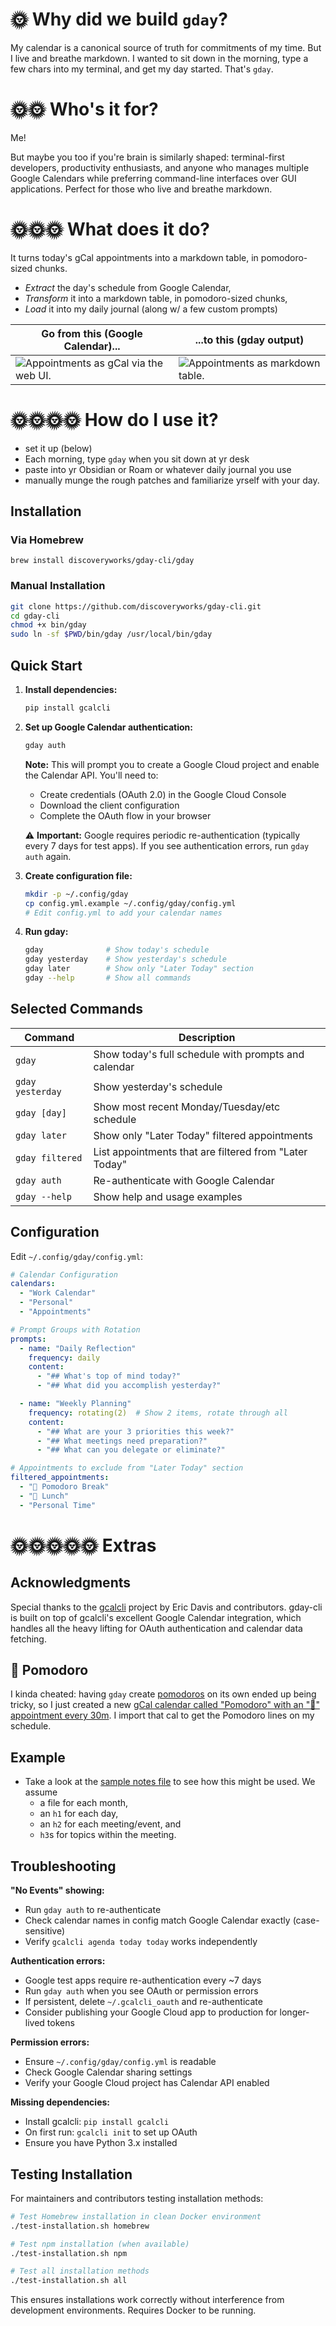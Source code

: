 🌞 Why did we build `gday`?
=============================

My calendar is a canonical source of truth for commitments of my time. But I live and breathe markdown. I wanted to sit down in the morning, type a few chars into my terminal, and get my day started. That's `gday`.

🌞🌞 Who's it for?
=============================

Me!

But maybe you too if you're brain is similarly shaped: terminal-first developers, productivity enthusiasts, and anyone who manages multiple Google Calendars while preferring command-line interfaces over GUI applications. Perfect for those who live and breathe markdown.


🌞🌞🌞 What does it do?
=============================

It turns today's gCal appointments into a markdown table, in pomodoro-sized chunks.

- _Extract_ the day's schedule from Google Calendar,
- _Transform_ it into a markdown table, in pomodoro-sized chunks,
- _Load_ it into my daily journal (along w/ a few custom prompts)


| Go from this (Google Calendar)...                    | ...to this (gday output)                                  |
|------------------------------------------------------|-----------------------------------------------------------|
| ![Appointments as gCal via the web UI.](gcal_ux.png) | ![Appointments as markdown table.](markdown_table_ux.png) |


🌞🌞🌞🌞 How do I use it?
=============================

- set it up (below)
- Each morning, type `gday` when you sit down at yr desk
- paste into yr Obsidian or Roam or whatever daily journal you use
- manually munge the rough patches and familiarize yrself with your day.

## Installation

### Via Homebrew

```shell
brew install discoveryworks/gday-cli/gday
```

### Manual Installation
```bash
git clone https://github.com/discoveryworks/gday-cli.git
cd gday-cli
chmod +x bin/gday
sudo ln -sf $PWD/bin/gday /usr/local/bin/gday
```

## Quick Start

1. **Install dependencies:**
   ```bash
   pip install gcalcli
   ```

2. **Set up Google Calendar authentication:**
   ```bash
   gday auth
   ```

   **Note:** This will prompt you to create a Google Cloud project and enable the Calendar API. You'll need to:
   - Create credentials (OAuth 2.0) in the Google Cloud Console
   - Download the client configuration
   - Complete the OAuth flow in your browser

   ⚠️ **Important:** Google requires periodic re-authentication (typically every 7 days for test apps). If you see authentication errors, run `gday auth` again.

3. **Create configuration file:**
   ```bash
   mkdir -p ~/.config/gday
   cp config.yml.example ~/.config/gday/config.yml
   # Edit config.yml to add your calendar names
   ```

4. **Run gday:**
   ```bash
   gday              # Show today's schedule
   gday yesterday    # Show yesterday's schedule
   gday later        # Show only "Later Today" section
   gday --help       # Show all commands
   ```

## Selected Commands

| Command          | Description                                            |
|------------------|--------------------------------------------------------|
| `gday`           | Show today's full schedule with prompts and calendar   |
| `gday yesterday` | Show yesterday's schedule                              |
| `gday [day]`     | Show most recent Monday/Tuesday/etc schedule           |
| `gday later`     | Show only "Later Today" filtered appointments          |
| `gday filtered`  | List appointments that are filtered from "Later Today" |
| `gday auth`      | Re-authenticate with Google Calendar                   |
| `gday --help`    | Show help and usage examples                           |

## Configuration

Edit `~/.config/gday/config.yml`:

```yaml
# Calendar Configuration
calendars:
  - "Work Calendar"
  - "Personal"
  - "Appointments"

# Prompt Groups with Rotation
prompts:
  - name: "Daily Reflection"
    frequency: daily
    content:
      - "## What's top of mind today?"
      - "## What did you accomplish yesterday?"

  - name: "Weekly Planning"
    frequency: rotating(2)  # Show 2 items, rotate through all
    content:
      - "## What are your 3 priorities this week?"
      - "## What meetings need preparation?"
      - "## What can you delegate or eliminate?"

# Appointments to exclude from "Later Today" section
filtered_appointments:
  - "🍅 Pomodoro Break"
  - "🍜 Lunch"
  - "Personal Time"
```


🌞🌞🌞🌞🌞 Extras
=============================

## Acknowledgments

Special thanks to the [gcalcli](https://github.com/insanum/gcalcli) project by Eric Davis and contributors. gday-cli is built on top of gcalcli's excellent Google Calendar integration, which handles all the heavy lifting for OAuth authentication and calendar data fetching.

## 🍅 Pomodoro

I kinda cheated: having `gday` create [pomodoros](https://en.wikipedia.org/wiki/Pomodoro_Technique) on its own ended up being tricky, so I just created a new [gCal calendar called "Pomodoro" with an "🍅" appointment every 30m](./pomodoro_calandar.ics). I import that cal to get the Pomodoro lines on my schedule.

## Example
- Take a look at the [sample notes file](./bueller_notes-1986-06.md) to see how this might be used. We assume
  - a file for each month,
  - an `h1` for each day,
  - an `h2` for each meeting/event, and
  - `h3`s for topics within the meeting.

## Troubleshooting

**"No Events" showing:**
- Run `gday auth` to re-authenticate
- Check calendar names in config match Google Calendar exactly (case-sensitive)
- Verify `gcalcli agenda today today` works independently

**Authentication errors:**
- Google test apps require re-authentication every ~7 days
- Run `gday auth` when you see OAuth or permission errors
- If persistent, delete `~/.gcalcli_oauth` and re-authenticate
- Consider publishing your Google Cloud app to production for longer-lived tokens

**Permission errors:**
- Ensure `~/.config/gday/config.yml` is readable
- Check Google Calendar sharing settings
- Verify your Google Cloud project has Calendar API enabled

**Missing dependencies:**
- Install gcalcli: `pip install gcalcli`
- On first run: `gcalcli init` to set up OAuth
- Ensure you have Python 3.x installed

## Testing Installation

For maintainers and contributors testing installation methods:

```bash
# Test Homebrew installation in clean Docker environment
./test-installation.sh homebrew

# Test npm installation (when available)
./test-installation.sh npm

# Test all installation methods
./test-installation.sh all
```

This ensures installations work correctly without interference from development environments. Requires Docker to be running.
